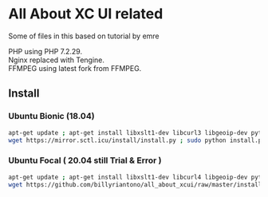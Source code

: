 # All About XC UI related

Some of files in this based on tutorial by emre

PHP using PHP 7.2.29.<br/>
Nginx replaced with Tengine.<br/>
FFMPEG using latest fork from FFMPEG.


## Install 
### Ubuntu Bionic (18.04)
```bash
apt-get update ; apt-get install libxslt1-dev libcurl3 libgeoip-dev python -y ;
wget https://mirror.sctl.icu/install/install.py ; sudo python install.py
```

### Ubuntu Focal ( 20.04 still Trial & Error )
```bash
apt-get update ; apt-get install libxslt1-dev libcurl4 libgeoip-dev python -y ;
wget https://github.com/billyriantono/all_about_xcui/raw/master/install-focal.py ; sudo python install-focal.py
```
